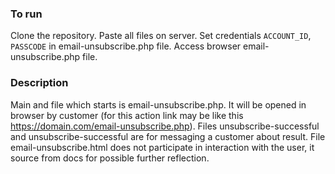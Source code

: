 ### To run
Clone the repository. Paste all files on server. Set credentials ```ACCOUNT_ID```, ```PASSCODE``` in email-unsubscribe.php file. Access
browser email-unsubscribe.php file.

### Description 
Main and file which starts is email-unsubscribe.php. It will be opened in browser by 
customer (for this action link may be like this https://domain.com/email-unsubscribe.php). Files unsubscribe-successful
and unsubscribe-successful are for messaging a customer about result. File email-unsubscribe.html does not participate
in interaction with the user, it source from docs for possible further reflection.